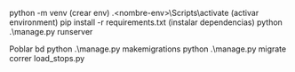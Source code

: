 python -m venv <nombre-env> (crear env)
.\<nombre-env>\Scripts\activate (activar environment)
pip install -r requirements.txt (instalar dependencias)
python .\manage.py runserver

Poblar bd
python .\manage.py makemigrations
python .\manage.py migrate
correr load_stops.py
